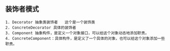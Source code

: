 ## 装饰者模式

    1. Decorator 抽象类装饰者   这个是一个装饰类
    2. ConcreteDecorator 具体的装饰者
    3. Component 抽象构件，是定义一个对象接口，可以给这个对象动态地添加职责。
    4. ConcreteComponent：具体构件，是定义了一个具体的对象，也可以给这个对象添加一些职责。